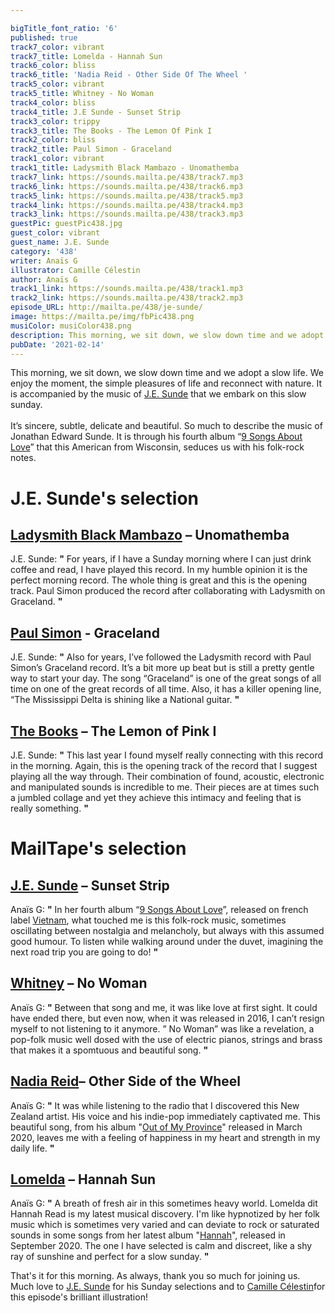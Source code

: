 ```yaml
---

bigTitle_font_ratio: '6'
published: true
track7_color: vibrant
track7_title: Lomelda - Hannah Sun
track6_color: bliss
track6_title: 'Nadia Reid - Other Side Of The Wheel '
track5_color: vibrant
track5_title: Whitney - No Woman
track4_color: bliss
track4_title: J.E Sunde - Sunset Strip
track3_color: trippy
track3_title: The Books - The Lemon Of Pink I
track2_color: bliss
track2_title: Paul Simon - Graceland
track1_color: vibrant
track1_title: Ladysmith Black Mambazo - Unomathemba
track7_link: https://sounds.mailta.pe/438/track7.mp3
track6_link: https://sounds.mailta.pe/438/track6.mp3
track5_link: https://sounds.mailta.pe/438/track5.mp3
track4_link: https://sounds.mailta.pe/438/track4.mp3
track3_link: https://sounds.mailta.pe/438/track3.mp3
guestPic: guestPic438.jpg
guest_color: vibrant
guest_name: J.E. Sunde
category: '438'
writer: Anaïs G
illustrator: Camille Célestin
author: Anaïs G
track1_link: https://sounds.mailta.pe/438/track1.mp3
track2_link: https://sounds.mailta.pe/438/track2.mp3
episode_URL: http://mailta.pe/438/je-sunde/
image: https://mailta.pe/img/fbPic438.png
musiColor: musiColor438.png
description: This morning, we sit down, we slow down time and we adopt a slow life. We enjoy the moment, the simple pleasures of life and reconnect with nature. It is accompanied by the music of J.E. Sunde that we embark on this slow sunday.
pubDate: '2021-02-14'
---
```


This morning, we sit down, we slow down time and we adopt a slow life. We enjoy the moment, the simple pleasures of life and reconnect with nature. It is accompanied by the music of [J.E. Sunde](https://www.jesunde.com/) that we embark on this slow sunday.
<br><br>
 It’s sincere, subtle, delicate and beautiful. So much to describe the music of Jonathan Edward Sunde. It is through his fourth album “[9 Songs About Love](https://jesunde.bandcamp.com/album/9-songs-about-love)” that this American from Wisconsin, seduces us with his folk-rock notes.



# J.E. Sunde's selection


## [Ladysmith Black Mambazo](https://fr.wikipedia.org/wiki/Ladysmith_Black_Mambazo) – Unomathemba 
J.E. Sunde: **"** For years, if I have a Sunday morning where I can just drink coffee and read, I have played this record. In my humble opinion it is the perfect morning record. The whole thing is great and this is the opening track. Paul Simon produced the record after collaborating with Ladysmith on Graceland. **"** 

## [Paul Simon](https://fr.wikipedia.org/wiki/Paul_Simon_(chanteur)) - Graceland
J.E. Sunde: **"** Also for years, I’ve followed the Ladysmith record with Paul Simon’s Graceland record. It’s a bit more up beat but is still a pretty gentle way to start your day. The song “Graceland” is one of the great songs of all time on one of the great records of all time. Also, it has a killer opening line, “The Mississippi Delta is shining like a National guitar. **"** 

## [The Books](https://en.wikipedia.org/wiki/The_Books)  – The Lemon of Pink I
J.E. Sunde: **"** This last year I found myself really connecting with this record in the morning. Again, this is the opening track of the record that I suggest playing all the way through. Their combination of found, acoustic, electronic and manipulated sounds is incredible to me. Their pieces are at times such a jumbled collage and yet they achieve this intimacy and feeling that is really something. **"** 


# MailTape's selection

## [J.E. Sunde](https://jesunde.bandcamp.com/) – Sunset Strip
Anaïs G: **"** In her fourth album “[9 Songs About Love](https://jesunde.bandcamp.com/album/9-songs-about-love)”, released on french label [Vietnam](https://www.vietnam-label.com/), what touched me is this folk-rock music, sometimes oscillating between nostalgia and melancholy, but always with this assumed good humour. To listen while walking around under the duvet, imagining the next road trip you are going to do! **"** 

## [Whitney](https://whitneychicago.bandcamp.com/) – No Woman
Anaïs G: **"** Between that song and me, it was like love at first sight. It could have ended there, but even now, when it was released in 2016, I can’t resign myself to not listening to it anymore. ” No Woman” was like a revelation, a pop-folk music well dosed with the use of electric pianos, strings and brass that makes it a spomtuous and beautiful song. **"**   

## [Nadia Reid](https://nadiareideu.bandcamp.com/)– Other Side of the Wheel
Anaïs G: **"** It was while listening to the radio that I discovered this New Zealand artist. His voice and his indie-pop immediately captivated me. This beautiful song, from his album "[Out of My Province](https://nadiareid.bandcamp.com/album/out-of-my-province)" released in March 2020, leaves me with a feeling of happiness in my heart and strength in my daily life. **"** 

## [Lomelda](https://lomelda.bandcamp.com/) – Hannah Sun
Anaïs G: **"** A breath of fresh air in this sometimes heavy world. Lomelda dit Hannah Read is my latest musical discovery. I'm like hypnotized by her folk music which is sometimes very varied and can deviate to rock or saturated sounds in some songs from her latest album "[Hannah](https://lomelda.bandcamp.com/album/hannah)", released in September 2020. The one I have selected is calm and discreet, like a shy ray of sunshine and perfect for a slow sunday. **"** 


That's it for this morning. As always, thank you so much for joining us. Much love to [J.E. Sunde](https://www.facebook.com/J.E.Sundemusic) for his Sunday selections and to [Camille Célestin](https://camillecelestin.com/)for this episode's brilliant illustration!
